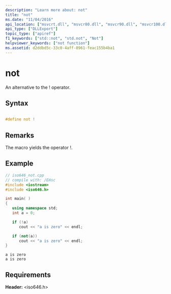 ```yaml
---
description: "Learn more about: not"
title: "not"
ms.date: "11/04/2016"
api_location: ["msvcrt.dll", "msvcr80.dll", "msvcr90.dll", "msvcr100.dll", "msvcr100_clr0400.dll", "msvcr110.dll", "msvcr110_clr0400.dll", "msvcr120.dll", "msvcr120_clr0400.dll", "ucrtbase.dll"]
api_type: ["DLLExport"]
topic_type: ["apiref"]
f1_keywords: ["std::not", "std.not", "Not"]
helpviewer_keywords: ["not function"]
ms.assetid: d2ddbd5c-33c0-4aff-8961-feac155b4ba1
---
```

# not

An alternative to the ! operator.

## Syntax

```C

#define not !
```

## Remarks

The macro yields the operator !.

## Example

```cpp
// iso646_not.cpp
// compile with: /EHsc
#include <iostream>
#include <iso646.h>

int main( )
{
   using namespace std;
   int a = 0;

   if (!a)
      cout << "a is zero" << endl;

   if (not(a))
      cout << "a is zero" << endl;
}
```

```Output
a is zero
a is zero
```

## Requirements

**Header:** \<iso646.h>
